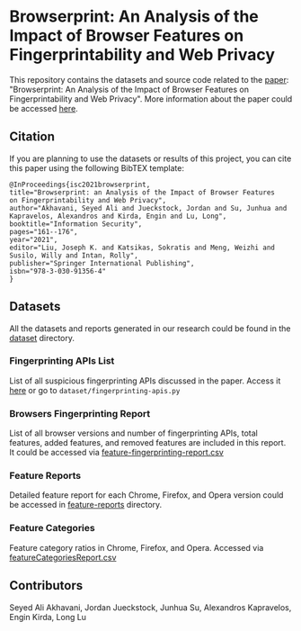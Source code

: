 # Browserprint: An Analysis of the Impact of Browser Features on Fingerprintability and Web Privacy

This repository contains the datasets and source code related to the [paper](https://par.nsf.gov/servlets/purl/10325808): "Browserprint: An Analysis of the Impact of Browser Features on Fingerprintability and Web Privacy". More information about the paper could be accessed [here](https://link.springer.com/chapter/10.1007/978-3-030-91356-4_9).

## Citation
If you are planning to use the datasets or results of this project, you can cite this paper using the following BibTEX template:
```
@InProceedings{isc2021browserprint,
title="Browserprint: an Analysis of the Impact of Browser Features on Fingerprintability and Web Privacy",
author="Akhavani, Seyed Ali and Jueckstock, Jordan and Su, Junhua and Kapravelos, Alexandros and Kirda, Engin and Lu, Long",
booktitle="Information Security",
pages="161--176",
year="2021",
editor="Liu, Joseph K. and Katsikas, Sokratis and Meng, Weizhi and Susilo, Willy and Intan, Rolly",
publisher="Springer International Publishing",
isbn="978-3-030-91356-4"
}
```

## Datasets
All the datasets and reports generated in our research could be found in the [dataset](./dataset) directory.

### Fingerprinting APIs List
List of all suspicious fingerprinting APIs discussed in the paper. Access it [here](./dataset/fingerprinting-apis.py) or go to ```dataset/fingerprinting-apis.py```

### Browsers Fingerprinting Report
List of all browser versions and number of fingerprinting APIs, total features, added features, and removed features are included in this report. It could be accessed via [feature-fingerprinting-report.csv](./dataset/feature-fingerprinting-report.csv)

### Feature Reports
Detailed feature report for each Chrome, Firefox, and Opera version could be accessed in [feature-reports](./dataset/feature-reports) directory.

### Feature Categories
Feature category ratios in Chrome, Firefox, and Opera. Accessed via [featureCategoriesReport.csv](./dataset/featureCategoriesReport.csv)


## Contributors
Seyed Ali Akhavani, Jordan Jueckstock, Junhua Su, Alexandros Kapravelos, Engin Kirda, Long Lu

